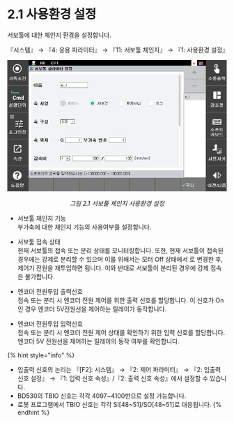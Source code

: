 ﻿# 2.1 사용환경 설정



서보툴에 대한 체인지 환경을 설정합니다.

『시스템』 → 『4: 응용 파라미터』 → 『11: 서보툴 체인지』 → 『1: 사용환경 설정』

<p align="center">
 <img src="../_assets/fig2_2.png"></img>
 <em><p align="center">그림 2.1 서보툴 체인지 사용환경 설정</p></em>
</p>

- 서보툴 체인지 기능   
부가축에 대한 체인지 기능의 사용여부를 설정합니다.  

- 서보툴 접속 상태  
현재 서보툴의 접속 또는 분리 상태를 모니터링합니다. 또한, 현재 서보툴이 접속된 경우에는 강제로 분리할 수 있으며 이를 위해서는 모터 Off 상태에서 <Off>로 변경한 후, 제어기 전원을 재투입하면 됩니다. 이와 반대로 서보툴이 분리된 경우에 강제 접속은 불가합니다.  

- 엔코더 전원투입 출력신호  
접속 또는 분리 시 엔코더 전원 제어를 위한 출력 신호를 할당합니다. 이 신호가 On인 경우 엔코더 5V전원선을 제어하는 릴레이가 동작합니다.  
	
- 엔코더 전원투입 입력신호  
접속 또는 분리 시 엔코더 전원 제어 상태를 확인하기 위한 입력 신호를 할당합니다. 엔코더 5V 전원선을 제어하는 릴레이의 동작 여부를 확인합니다.  

{% hint style="info" %}
-	입출력 신호의 논리는 『[F2]: 시스템』 → 『2: 제어 파라미터』 → 『2: 입출력 신호 설정』 → 『1: 입력 신호 속성』/『2: 출력 신호 속성』에서 설정할 수 있습니다.
-	BD530의 TBIO 신호는 각각 4097~4100번으로 설정 가능합니다.
-	로봇 프로그램에서 TBIO 신호는 각각 SI[48~51]/SO[48~51]로 대응됩니다.
{% endhint %}